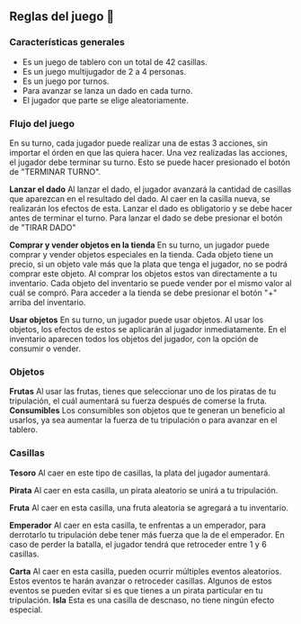 
## Reglas del juego :scroll:

### Características generales

- Es un juego de tablero con un total de 42 casillas.  
- Es un juego multijugador de 2 a 4 personas.
- Es un juego por turnos.
- Para avanzar se lanza un dado en cada turno.
- El jugador que parte se elige aleatoriamente.

### Flujo del juego

En su turno, cada jugador puede realizar una de estas 3 acciones, sin importar el órden en que las quiera hacer. Una vez realizadas las acciones, el jugador debe terminar su turno. Esto se puede hacer presionado el botón de "TERMINAR TURNO".

**Lanzar el dado** 
Al lanzar el dado, el jugador avanzará la cantidad de casillas que aparezcan en el resultado del dado. Al caer en la casilla nueva, se realizarán los efectos de esta. Lanzar el dado es obligatorio y se debe hacer antes de terminar el turno. Para lanzar el dado se debe presionar el botón de "TIRAR DADO"

**Comprar  y vender objetos en la tienda**
En su turno, un jugador puede comprar y vender objetos especiales en la tienda.  Cada objeto tiene un precio, si un objeto vale más que la plata que tenga el jugador, no se podrá comprar este objeto. Al comprar los objetos estos van directamente a tu inventario. Cada objeto del inventario se puede vender por el mismo valor al cuál se compró. Para acceder a la tienda se debe presionar el botón "+" arriba del inventario.

**Usar objetos**
En su turno, un jugador puede usar objetos. Al usar los objetos, los efectos de estos se aplicarán al jugador inmediatamente. En el inventario aparecen todos los objetos del jugador, con la opción de consumir o vender.

### Objetos

**Frutas**
Al usar las frutas, tienes que seleccionar uno de los piratas de tu tripulación, el cuál aumentará su fuerza después de comerse la fruta.
**Consumibles**
Los consumibles son objetos que te generan un beneficio al usarlos, ya sea aumentar la fuerza de tu tripulación o para avanzar en el tablero.

### Casillas

**Tesoro**
Al caer en este tipo de casillas, la plata del jugador aumentará.

**Pirata**
Al caer en esta casilla, un pirata aleatorio se unirá a tu tripulación.

**Fruta** 
Al caer en esta casilla, una fruta aleatoria se agregará a tu inventario.

**Emperador** 
Al caer en esta casilla, te enfrentas a un emperador, para derrotarlo tu tripulación debe tener más fuerza que la de el emperador. En caso de perder la batalla, el jugador tendrá que retroceder entre 1 y 6 casillas.

**Carta** 
Al caer en esta casilla, pueden ocurrir múltiples eventos aleatorios. Estos eventos te harán avanzar o retroceder casillas. Algunos de estos eventos se pueden evitar si es que tienes a un pirata particular en tu tripulación.
**Isla** 
Esta es una casilla de descnaso, no tiene ningún efecto especial.
